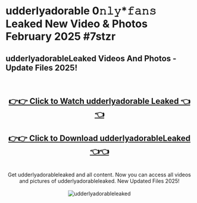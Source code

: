 # udderlyadorable 0𝚗𝚕𝚢*𝚏𝚊𝚗𝚜 Leaked New Video & Photos February 2025 #7stzr

<h2>udderlyadorableLeaked Videos And Photos - Update Files 2025!</h2>
<br>
<div align="center">
<h2><a href="https://mediaupload.pro?title=udderlyadorable&ref=11F" rel="nofollow">👉👉 Click to Watch udderlyadorable Leaked 👈👈</a></h2>
<h2><a href="https://mediaupload.pro?title=udderlyadorable&ref=11F" rel="nofollow">👉👉 Click to Download udderlyadorableLeaked 👈👈</a></h2>
<br>
Get udderlyadorableleaked and all content. Now you can access all videos and pictures of udderlyadorableleaked. New Updated Files 2025!
<br>
<br>
<a href="https://mediaupload.pro?title=udderlyadorable&ref=11F" rel="nofollow" data-target="animated-image.originalLink"><img src="https://i.ibb.co/Gkj2r4b/banner.png" alt="udderlyadorableleaked" style="max-width: 100%; display: inline-block;" data-target="animated-image.originalImage"></a>
</div>
<br>

